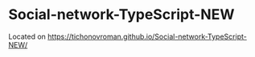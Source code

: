 # Social-network-TypeScript-NEW

Located on https://tichonovroman.github.io/Social-network-TypeScript-NEW/
